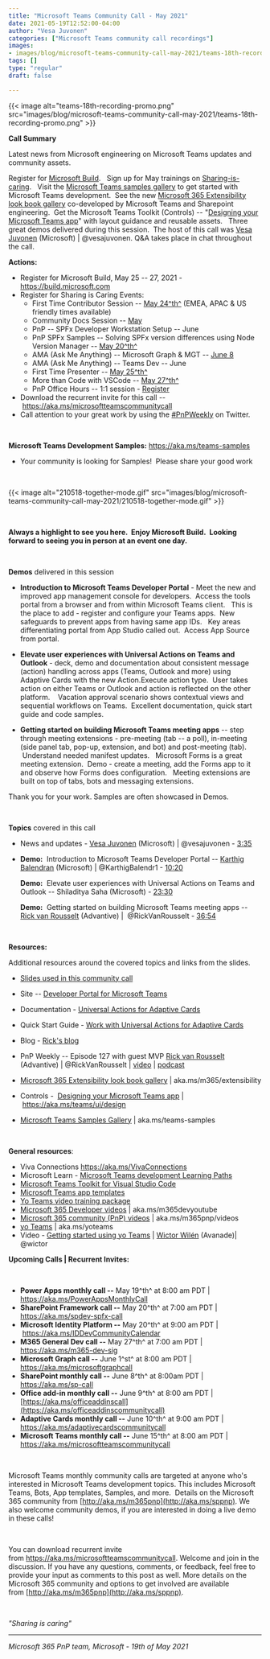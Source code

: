 ```yaml
---
title: "Microsoft Teams Community Call - May 2021"
date: 2021-05-19T12:52:00-04:00
author: "Vesa Juvonen"
categories: ["Microsoft Teams community call recordings"]
images:
- images/blog/microsoft-teams-community-call-may-2021/teams-18th-recording-promo.png
tags: []
type: "regular"
draft: false

---
```



{{< image alt="teams-18th-recording-promo.png" src="images/blog/microsoft-teams-community-call-may-2021/teams-18th-recording-promo.png" >}}

**Call Summary**

Latest news from Microsoft engineering on Microsoft Teams updates and
community assets.     

Register for [Microsoft Build](https://build.microsoft.com/).   Sign up
for May trainings on
[Sharing-is-caring](https://pnp.github.io/sharing-is-caring/).   Visit
the [Microsoft Teams samples gallery](https://aka.ms/teams-samples) to
get started with Microsoft Teams development.  See the new [Microsoft
365 Extensibility look book gallery](https://aka.ms/m365/extensibility)
co-developed by Microsoft Teams and Sharepoint engineering.  Get the
Microsoft Teams Toolkit (Controls) -- "[Designing your Microsoft Teams
app](https://docs.microsoft.com/en-us/microsoftteams/platform/concepts/design/design-teams-app-overview)"
with layout guidance and reusable assets.   Three great demos delivered
during this session.  The host of this call was [Vesa
Juvonen](http://twitter.com/vesajuvonen) (Microsoft) \| \@vesajuvonen.
Q&A takes place in chat throughout the call.

**Actions:**


-   Register for Microsoft Build, May 25 -- 27, 2021 -
    <https://build.microsoft.com>
-   Register for Sharing is Caring Events:
    -   First Time Contributor Session -- [May
        24^th^](https://forms.office.com/Pages/ResponsePage.aspx?id=KtIy2vgLW0SOgZbwvQuRaXDXyCl9DkBHq4A2OG7uLpdUREZVRDVYUUJLT1VNRDM4SjhGMlpUNzBORy4u)
        (EMEA, APAC & US friendly times available)
    -   Community Docs Session
        -- [May](https://forms.office.com/Pages/ResponsePage.aspx?id=KtIy2vgLW0SOgZbwvQuRaXDXyCl9DkBHq4A2OG7uLpdUOUdFR0U1STdGS0lXUDA2Sk1YSE1WMEtHSy4u)
    -   PnP -- SPFx Developer Workstation Setup -- June 
    -   PnP SPFx Samples -- Solving SPFx version differences using Node
        Version Manager -- [May
        20^th^](https://forms.office.com/Pages/ResponsePage.aspx?id=KtIy2vgLW0SOgZbwvQuRaXDXyCl9DkBHq4A2OG7uLpdUMDdKSjQxRDhKVzhCVUQ4VDdIQVZRVTZOSi4u)
    -   AMA (Ask Me Anything) -- Microsoft Graph & MGT -- [June
        8](https://forms.office.com/Pages/ResponsePage.aspx?id=KtIy2vgLW0SOgZbwvQuRaXDXyCl9DkBHq4A2OG7uLpdUM0xCOEtTWFJSREg2UFY2NkpPUk5GNk9YVS4u)
    -   AMA (Ask Me Anything) -- Teams Dev -- June
    -   First Time Presenter -- [May
        25^th^](https://forms.office.com/Pages/ResponsePage.aspx?id=KtIy2vgLW0SOgZbwvQuRaXDXyCl9DkBHq4A2OG7uLpdUNDJOOU5JREc2TUhCVzNGTTJFUldSUUNUSy4u)
    -   More than Code with VSCode -- [May
        27^th^](https://forms.office.com/Pages/ResponsePage.aspx?id=KtIy2vgLW0SOgZbwvQuRaXDXyCl9DkBHq4A2OG7uLpdURFZPM00xREdYMzVIOEJCWUhWRzBVMlRJWS4u)
         
    -   PnP Office Hours -- 1:1 session -
        [Register](https://outlook.office365.com/owa/calendar/PnPSharingisCaring@warner.digital/bookings/)
-   Download the recurrent invite for this call
    -- <https://aka.ms/microsoftteamscommunitycall>
-   Call attention to your great work by using
    the [#PnPWeekly](https://twitter.com/hashtag/PnPWeekly?src=hashtag_click) on
    Twitter.

 

**Microsoft Teams Development
Samples:** <https://aka.ms/teams-samples>

-   Your community is looking for Samples!  Please share your good
    work  

 

{{< image alt="210518-together-mode.gif" src="images/blog/microsoft-teams-community-call-may-2021/210518-together-mode.gif" >}}

 

**Always a highlight to see you here.  Enjoy Microsoft Build.  Looking forward to seeing you in person at an event one day.**

 

**Demos** delivered in this session

-   **Introduction to Microsoft Teams Developer Portal** - Meet the new
    and improved app management console for developers.  Access the
    tools portal from a browser and from within Microsoft Teams client. 
     This is the place to add - register and configure your Teams apps. 
    New safeguards to prevent apps from having same app IDs.   Key areas
    differentiating portal from App Studio called out.  Access App
    Source from portal. 

-   **Elevate user experiences with Universal Actions on Teams and
    Outlook** - deck, demo and documentation about consistent message
    (action) handling across apps (Teams, Outlook and more) using
    Adaptive Cards with the new Action.Execute action type.  User takes
    action on either Teams or Outlook and action is reflected on the
    other platform.    Vacation approval scenario shows contextual views
    and sequential workflows on Teams.  Excellent documentation, quick
    start guide and code samples.  

-   **Getting started on building Microsoft Teams meeting apps** -- step
    through meeting extensions - pre-meeting (tab -- a poll), in-meeting
    (side panel tab, pop-up, extension, and bot) and post-meeting
    (tab).   Understand needed manifest updates.   Microsoft Forms is a
    great meeting extension.  Demo - create a meeting, add the Forms app
    to it and observe how Forms does configuration.   Meeting extensions
    are built on top of tabs, bots and messaging extensions.       

Thank you for your work. Samples are often showcased in Demos.

 

**Topics** covered in this call

-   News and updates - [Vesa
    Juvonen](http://twitter.com/vesajuvonen) (Microsoft) \|
    \@vesajuvonen - [3:35](https://youtu.be/adVfHsp8PfM?t=215)

-   **Demo:**  Introduction to Microsoft Teams Developer Portal --
    [Karthig Balendran](http://twitter.com/KarthigBalendr1) (Microsoft)
    \| \@KarthigBalendr1 - [10:20](https://youtu.be/adVfHsp8PfM?t=620)

    **Demo:**  Elevate user experiences with Universal Actions on Teams
    and Outlook -- Shiladitya Saha (Microsoft) -
    [23:30](https://youtu.be/adVfHsp8PfM?t=1410)

    **Demo:**  Getting started on building Microsoft Teams meeting apps
    -- [Rick van Rousselt](http://twitter.com/RickVanRousselt)
    (Advantive) \|  \@RickVanRousselt -
    [36:54](https://youtu.be/adVfHsp8PfM?t=2214)

 

**Resources:**

Additional resources around the covered topics and links from the
slides.

-   [Slides used in this ​community
    call](https://1drv.ms/p/s!AlposW7ozA_90kpMzzF54-dSWtST?e=nTudgC)

-   Site -- [Developer Portal for Microsoft
    Teams](http://dev.teams.microsoft.com/home) 

-   Documentation - [Universal Actions for Adaptive
    Cards](https://docs.microsoft.com/en-us/microsoftteams/platform/task-modules-and-cards/cards/universal-actions-for-adaptive-cards/overview) 

-   Quick Start Guide - [Work with Universal Actions for Adaptive
    Cards](https://docs.microsoft.com/en-us/microsoftteams/platform/task-modules-and-cards/cards/universal-actions-for-adaptive-cards/work-with-universal-actions-for-adaptive-cards)  

-   Blog - [Rick\'s blog](https://www.rickvanrousselt.com/) 

-   PnP Weekly -- Episode 127 with guest MVP [Rick van
    Rousselt](http://twitter.com/RickVanRousselt) (Advantive) \|
    \@RickVanRousselt \|
    [video](https://techcommunity.microsoft.com/t5/microsoft-365-pnp-blog/microsoft-365-pnp-weekly-episode-127-rick-van-rousselt/ba-p/2361251)
    \|
    [podcast](https://pnpweekly.podbean.com/e/Microsoft-365-pnp-weekly-episode-127-17th-of-may-2021/)

-   [Microsoft 365 Extensibility look book
    gallery](https://adoption.microsoft.com/extensibility-look-book?WT.mc_id=m365-24198-cxa) \|
    aka.ms/m365/extensibility

-   Controls -  [Designing your Microsoft Teams
    app](Designing%20your%20Microsoft%20Teams%20app)
    \| <https://aka.ms/teams/ui/design>

-   [Microsoft Teams Samples
    Gallery](https://pnp.github.io/teams-dev-samples/) \|
    aka.ms/teams-samples

 

**General resources**:

-   Viva Connections <https://aka.ms/VivaConnections>
-   Microsoft Learn - [Microsoft Teams development Learning
    Paths](https://docs.microsoft.com/en-us/learn/browse/?products=office-teams&resource_type=learning%20path&roles=developer&expanded=office&wt.mc_id=devcomteams_learningpaths_webpage_mw)
-   [Microsoft Teams Toolkit for Visual Studio
    Code](https://marketplace.visualstudio.com/items?itemName=TeamsDevApp.ms-teams-vscode-extension)
-   [Microsoft Teams app
    templates](https://docs.microsoft.com/en-us/microsoftteams/platform/samples/app-templates?wt.mc_id=devcomteams_viewapptemplates_webpage_mw)
-   [Yo Teams video training package](http://aka.ms/yoteams-training)
-   [Microsoft 365 Developer videos](https://aka.ms/m365devyoutube) \|
    aka.ms/m365devyoutube
-   [Microsoft 365 community (PnP)
    videos](http://aka.ms/m365pnp-videos) \| aka.ms/m365pnp/videos
-   [yo Teams](http://aka.ms/yoteams) \| aka.ms/yoteams
-   Video - [Getting started using yo
    Teams](https://youtu.be/w0OrFkzNC10) \| [Wictor
    Wilén](https://twitter.com/wictor) (Avanade)\| \@wictor

**Upcoming Calls \| Recurrent Invites:**

 

-   **Power Apps monthly call --** May 19^th^ at 8:00 am PDT \|
    <https://aka.ms/PowerAppsMonthlyCall>
-   **SharePoint Framework call --** May 20^th^ at 7:00 am PDT \|
    <https://aka.ms/spdev-spfx-call>
-   **Microsoft Identity Platform --** May 20^th^ at 9:00 am PDT
    \| <https://aka.ms/IDDevCommunityCalendar> 
-   **M365 General Dev call --** May 27^th^ at 7:00 am PDT \|
    <https://aka.ms/m365-dev-sig>
-   **Microsoft Graph call --** June 1^st^ at 8:00 am PDT \|
    <https://aka.ms/microsoftgraphcall>
-   **SharePoint monthly call --** June 8^th^ at 8:00am PDT \|
    <https://aka.ms/sp-call>
-   **Office add-in monthly call --** June 9^th^ at 8:00 am PDT \|
    [https://aka.ms/officeaddinscall](https://aka.ms/officeaddinscommunitycall)
-   **Adaptive Cards monthly call --** June 10^th^ at 9:00 am PDT \|
    <https://aka.ms/adaptivecardscommunitycall>
-   **Microsoft Teams monthly call --** June 15^th^ at 8:00 am PDT \|
    <https://aka.ms/microsoftteamscommunitycall>

 

Microsoft Teams monthly community calls are targeted at anyone who\'s
interested in Microsoft Teams development topics. This includes
Microsoft Teams, Bots, App templates, Samples, and more.  Details on the
Microsoft 365 community
from [http://aka.ms/m365pnp](http://aka.ms/sppnp). We also welcome
community demos, if you are interested in doing a live demo in these
calls!

 

You can download recurrent invite
from <https://aka.ms/microsoftteamscommunitycall>. Welcome and join in
the discussion. If you have any questions, comments, or feedback, feel
free to provide your input as comments to this post as well. More
details on the Microsoft 365 community and options to get involved are
available from [http://aka.ms/m365pnp](http://aka.ms/sppnp).

 

*"Sharing is caring"*

------------------------------------------------------------------------

*Microsoft 365 PnP team, Microsoft - 19th of May 2021*
